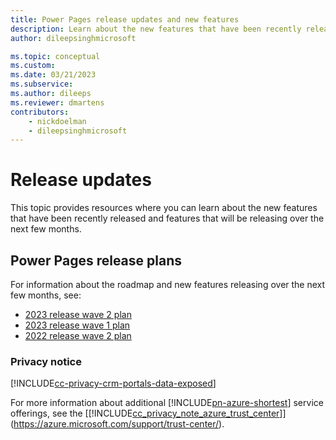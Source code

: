 ```yaml
---
title: Power Pages release updates and new features
description: Learn about the new features that have been recently released for Power Pages, and features that will be releasing over the next few months.
author: dileepsinghmicrosoft

ms.topic: conceptual
ms.custom: 
ms.date: 03/21/2023
ms.subservice: 
ms.author: dileeps
ms.reviewer: dmartens
contributors:
    - nickdoelman
    - dileepsinghmicrosoft
---
```


# Release updates

This topic provides resources where you can learn about the new features that have been recently released and features that will be releasing over the next few months.

## Power Pages release plans

For information about the roadmap and new features releasing over the next few months, see:
- [2023 release wave 2 plan](/power-platform/release-plan/2023wave2/power-pages/)
- [2023 release wave 1 plan](/power-platform/release-plan/2023wave1/power-pages/)
- [2022 release wave 2 plan](/power-platform-release-plan/2022wave2/power-pages/)

### Privacy notice

[!INCLUDE[cc-privacy-crm-portals-data-exposed](includes/cc-privacy-crm-portals-data-exposed.md)]

For more information about additional [!INCLUDE[pn-azure-shortest](includes/pn-azure-shortest.md)] service offerings, see the [[!INCLUDE[cc_privacy_note_azure_trust_center](includes/cc_privacy_note_azure_trust_center.md)]](https://azure.microsoft.com/support/trust-center/).  

